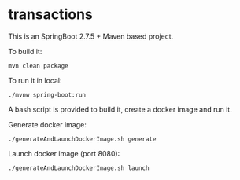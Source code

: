 # transactions

This is an SpringBoot 2.7.5 + Maven based project.

To build it:

```
mvn clean package
```

To run it in local:
```
./mvnw spring-boot:run
```

A bash script is provided to build it, create a docker image and run it.

Generate docker image:
```
./generateAndLaunchDockerImage.sh generate
```

Launch docker image (port 8080):
```
./generateAndLaunchDockerImage.sh launch
```


